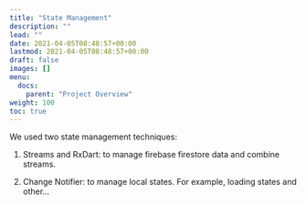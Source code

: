 ```yaml
---
title: "State Management"
description: ""
lead: ""
date: 2021-04-05T08:48:57+00:00
lastmod: 2021-04-05T08:48:57+00:00
draft: false
images: []
menu:
  docs:
    parent: "Project Overview"
weight: 100
toc: true
---
```


We used two state management techniques:

1. Streams and RxDart: to manage firebase firestore data and combine streams.

2. Change Notifier: to manage local states. For example, loading states and other…

